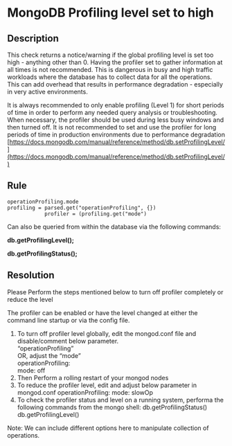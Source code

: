 # MongoDB Profiling level set to high 

## Description
This check returns a notice/warning if the global profiling level is set too high - anything other than 0. Having the profiler set to gather information at all times is not recommended. 
This is dangerous in busy and high traffic workloads where the database has to collect data for all the operations. This can add overhead that results in performance degradation - especially in very active environments.

It is always recommended to only enable profiling (Level 1) for short periods of time in order to perform any needed query analysis or troubleshooting.  When necessary,  the profiler should be used during less busy windows and then turned off.  It is not recommended to set and use the profiler for long periods of time in production environments due to performance degradation
[https://docs.mongodb.com/manual/reference/method/db.setProfilingLevel/](https://docs.mongodb.com/manual/reference/method/db.setProfilingLevel/)


## Rule
```
operationProfiling.mode
profiling = parsed.get("operationProfiling", {})
            profiler = (profiling.get("mode")
```
Can also be queried from within the database via the following commands:

__db.getProfilingLevel();__

__db.getProfilingStatus();__


## Resolution
Please Perform the steps mentioned below to turn off profiler completely or reduce the level

The profiler can be enabled or have the level changed at either the command line startup or via the config file.


1. To turn off profiler level globally, edit the mongod.conf file and disable/comment below parameter.\
   “operationProfiling”\
   OR, adjust the “mode”\
   operationProfiling:\
     mode: off
2. Then Perform a rolling restart of your mongod nodes
3. To reduce the profiler level, edit and adjust below parameter in mongod.conf
	operationProfiling:
   		mode: slowOp
4. To check the profiler status and level on a running system, performa the following commands from the mongo shell:
		db.getProfilingStatus()
		db.getProfilingLevel()


Note: We can include different options here to manipulate collection of operations.
